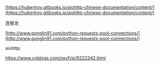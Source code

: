 [https://hubertroy.gitbooks.io/aiohttp-chinese-documentation/content/](https://hubertroy.gitbooks.io/aiohttp-chinese-documentation/content/)

连接池

[http://www.gonglin91.com/python-requests-pool-connections/](http://www.gonglin91.com/python-requests-pool-connections/)



aiohttp: 

https://www.cnblogs.com/ssyfj/p/9222342.html

